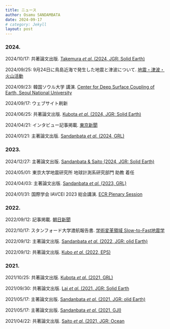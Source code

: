 ```yaml
---
title: ニュース
author: Osamu SANDAMBATA
date: 2024-09-17
# category: Jekyll
layout: post
---
```


### 2024.

2024/10/17: 共著論文出版. [Takemura *et al.* (2024, JGR: Solid Earth)](https://doi.org/10.1029/2024JB029746)

2024/09/25: 9月24日に鳥島近海で発生した地震と津波について. [地震・津波・火山活動](../../pages/jishin/#2024年9月24日-鳥島近海地震津波)

2024/09/23: 韓国ソウル大学 講演. [Center for Deep Surface Coupling of Earth, Seoul National University](https://deepsurf.snu.ac.kr/category/board-141-GR-EhlQB5Q8-20230411185154/)

2024/09/17: ウェブサイト刷新

2024/06/25: 共著論文出版. [Kubota *et al.* (2024, JGR: Solid Earth)](https://doi.org/10.1029/2024GL108415)

2024/04/21: インタビュー記事掲載. [東京新聞](https://www.tokyo-np.co.jp/article/322603)

2024/01/21: 主著論文出版. [Sandanbata *et al.* (2024, GRL)](https://doi.org/10.1029/2023GL106949)

### 2023.

2024/12/27: 主著論文出版. [Sandanbata & Saito (2024, JGR: Solid Earth)](https://doi.org/10.1029/2023JB027917)

2024/05/01: 東京大学地震研究所 地球計測系研究部門 助教 着任

2024/04/03: 主著論文出版. [Sandanbata *et al.* (2023, GRL)](https://doi.org/10.1029/2022GL101086)

2024/01/31: 国際学会 IAVCEI 2023 総会講演. [ECR Plenary Session](https://confer.eventsair.com/iavcei2023/plenary-speakers)

### 2022.

2022/09/12: 記事掲載. [朝日新聞](https://digital.asahi.com/articles/ASQC951V7QC9PLBJ003.html?ref=tw_asahi)

2022/10/17: スタンフォード大学渡航報告書. [学術変革領域 Slow-to-Fast地震学](https://slow-to-fast-eq.org/events/news/overseas_2022)

2022/09/12: 主著論文出版. [Sandanbata *et al.* (2022, JGR: olid Earth)](https://doi.org/10.1029/2022JB024213)

2022/09/12: 共著論文出版. [Kubo *et al.* (2022, EPS)](https://doi.org/10.1186/s40623-022-01663-w)

### 2021.

2021/10/25: 共著論文出版. [Kubota *et al.* (2021, GRL)](https://doi.org/10.1029/2021GL094255)

2021/09/30: 共著論文出版. [Lai *et al.* (2021, JGR: Solid Earth](https://doi.org/10.1029/2021JB022139)

2021/05/17: 主著論文出版. [Sandanbata *et al.* (2021, JGR: olid Earth)](https://doi.org/10.1029/2021JB021693)

2021/05/17: 主著論文出版. [Sandanbata *et al.* (2021, GJI)](https://doi.org/10.1093/gji/ggab192)

2021/04/22: 共著論文出版. [Saito *et al.* (2021, JGR: Ocean](https://doi.org/10.1029/2020JC017011)

